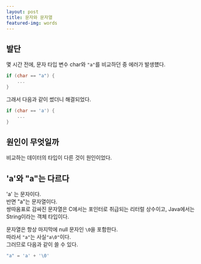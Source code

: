 ```yaml
--- 
layout: post 
title: 문자와 문자열
featured-img: words
---
```


## 발단
몇 시간 전에, 문자 타입 변수 char와 `"a"`를 비교하던 중 에러가 발생헀다.

```c
if (char == "a") {
	...
}
```
그래서 다음과 같이 썼더니 해결되었다.
```c
if (char == 'a') {
	...
}
```
## 원인이 무엇일까
비교하는 데이터의 타입이 다른 것이 원인이었다.


## 'a'와 "a"는 다르다
'a' 는 문자이다.  
반면 "a"는 문자열이다.  
쌍따옴표로 감싸진 문자열은 C에서는 포인터로 취급되는 리터럴 상수이고, Java에서는 String이라는 객체 타입이다.

문자열은 항상 마지막에 null 문자인 `\0`을 포함한다.  
따라서 `"a"`는 사실`"a\0"`이다.  
그러므로 다음과 같이 쓸 수 있다.
```c
"a" = 'a' + '\0'
```
